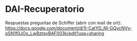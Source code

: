 # DAI-Recuperatorio

Respuestas preguntas de Schiffer (abrir con mail de ort): https://docs.google.com/document/d/1I-CatYD_NI-GQycNVy-pSN1f0JOx_LwBztqvBAF003k/edit?usp=sharing